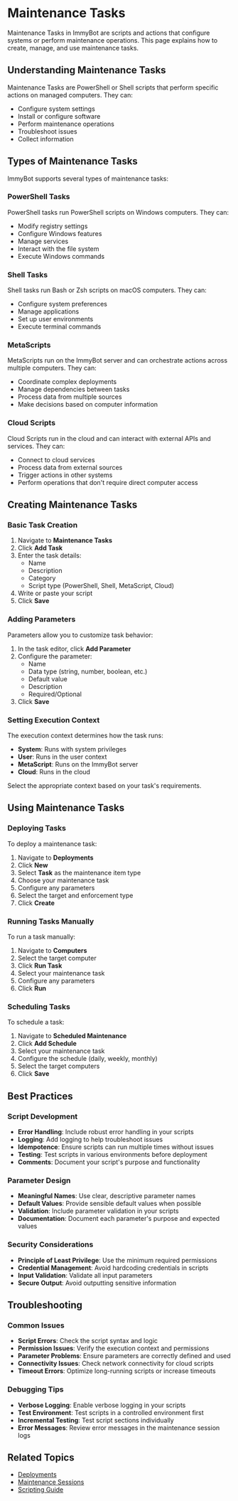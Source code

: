 # Maintenance Tasks

Maintenance Tasks in ImmyBot are scripts and actions that configure systems or perform maintenance operations. This page explains how to create, manage, and use maintenance tasks.

## Understanding Maintenance Tasks

Maintenance Tasks are PowerShell or Shell scripts that perform specific actions on managed computers. They can:

- Configure system settings
- Install or configure software
- Perform maintenance operations
- Troubleshoot issues
- Collect information

## Types of Maintenance Tasks

ImmyBot supports several types of maintenance tasks:

### PowerShell Tasks

PowerShell tasks run PowerShell scripts on Windows computers. They can:

- Modify registry settings
- Configure Windows features
- Manage services
- Interact with the file system
- Execute Windows commands

### Shell Tasks

Shell tasks run Bash or Zsh scripts on macOS computers. They can:

- Configure system preferences
- Manage applications
- Set up user environments
- Execute terminal commands

### MetaScripts

MetaScripts run on the ImmyBot server and can orchestrate actions across multiple computers. They can:

- Coordinate complex deployments
- Manage dependencies between tasks
- Process data from multiple sources
- Make decisions based on computer information

### Cloud Scripts

Cloud Scripts run in the cloud and can interact with external APIs and services. They can:

- Connect to cloud services
- Process data from external sources
- Trigger actions in other systems
- Perform operations that don't require direct computer access

## Creating Maintenance Tasks

### Basic Task Creation

1. Navigate to **Maintenance Tasks**
2. Click **Add Task**
3. Enter the task details:
   - Name
   - Description
   - Category
   - Script type (PowerShell, Shell, MetaScript, Cloud)
4. Write or paste your script
5. Click **Save**

### Adding Parameters

Parameters allow you to customize task behavior:

1. In the task editor, click **Add Parameter**
2. Configure the parameter:
   - Name
   - Data type (string, number, boolean, etc.)
   - Default value
   - Description
   - Required/Optional
3. Click **Save**

### Setting Execution Context

The execution context determines how the task runs:

- **System**: Runs with system privileges
- **User**: Runs in the user context
- **MetaScript**: Runs on the ImmyBot server
- **Cloud**: Runs in the cloud

Select the appropriate context based on your task's requirements.

## Using Maintenance Tasks

### Deploying Tasks

To deploy a maintenance task:

1. Navigate to **Deployments**
2. Click **New**
3. Select **Task** as the maintenance item type
4. Choose your maintenance task
5. Configure any parameters
6. Select the target and enforcement type
7. Click **Create**

### Running Tasks Manually

To run a task manually:

1. Navigate to **Computers**
2. Select the target computer
3. Click **Run Task**
4. Select your maintenance task
5. Configure any parameters
6. Click **Run**

### Scheduling Tasks

To schedule a task:

1. Navigate to **Scheduled Maintenance**
2. Click **Add Schedule**
3. Select your maintenance task
4. Configure the schedule (daily, weekly, monthly)
5. Select the target computers
6. Click **Save**

## Best Practices

### Script Development

- **Error Handling**: Include robust error handling in your scripts
- **Logging**: Add logging to help troubleshoot issues
- **Idempotence**: Ensure scripts can run multiple times without issues
- **Testing**: Test scripts in various environments before deployment
- **Comments**: Document your script's purpose and functionality

### Parameter Design

- **Meaningful Names**: Use clear, descriptive parameter names
- **Default Values**: Provide sensible default values when possible
- **Validation**: Include parameter validation in your scripts
- **Documentation**: Document each parameter's purpose and expected values

### Security Considerations

- **Principle of Least Privilege**: Use the minimum required permissions
- **Credential Management**: Avoid hardcoding credentials in scripts
- **Input Validation**: Validate all input parameters
- **Secure Output**: Avoid outputting sensitive information

## Troubleshooting

### Common Issues

- **Script Errors**: Check the script syntax and logic
- **Permission Issues**: Verify the execution context and permissions
- **Parameter Problems**: Ensure parameters are correctly defined and used
- **Connectivity Issues**: Check network connectivity for cloud scripts
- **Timeout Errors**: Optimize long-running scripts or increase timeouts

### Debugging Tips

- **Verbose Logging**: Enable verbose logging in your scripts
- **Test Environment**: Test scripts in a controlled environment first
- **Incremental Testing**: Test script sections individually
- **Error Messages**: Review error messages in the maintenance session logs

## Related Topics

- [Deployments](./deployments)
- [Maintenance Sessions](./maintenance-sessions)
- [Scripting Guide](./scripts)

